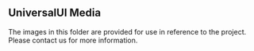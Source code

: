 <h2>UniversalUI Media</h2>

The images in this folder are provided for use in reference to the project. Please contact us for more information.
